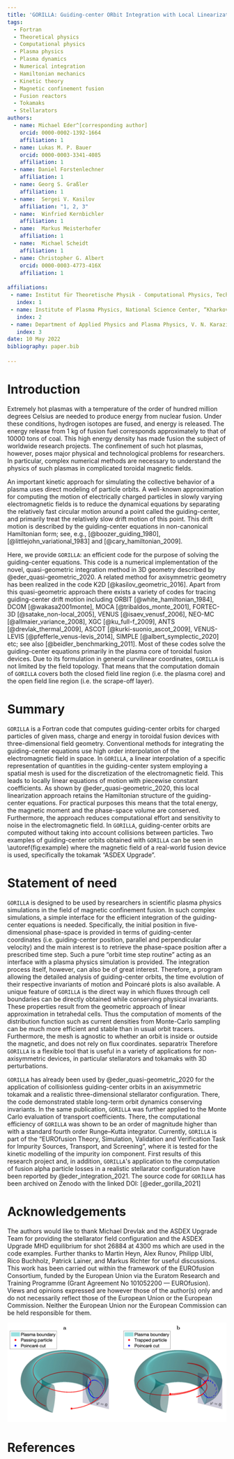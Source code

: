 ```yaml
---
title: 'GORILLA: Guiding-center ORbit Integration with Local Linearization Approach'
tags:
  - Fortran
  - Theoretical physics
  - Computational physics
  - Plasma physics
  - Plasma dynamics
  - Numerical integration
  - Hamiltonian mechanics
  - Kinetic theory
  - Magnetic confinement fusion
  - Fusion reactors
  - Tokamaks
  - Stellarators
authors:
  - name: Michael Eder^[corresponding author]
    orcid: 0000-0002-1392-1664
    affiliation: 1
  - name: Lukas M. P. Bauer
    orcid: 0000-0003-3341-4085
    affiliation: 1
  - name: Daniel Forstenlechner
    affiliation: 1
  - name: Georg S. Graßler
    affiliation: 1   
  - name:  Sergei V. Kasilov
    affiliation: "1, 2, 3"
  - name:  Winfried Kernbichler
    affiliation: 1
  - name:  Markus Meisterhofer
    affiliation: 1
  - name:  Michael Scheidt
    affiliation: 1
  - name: Christopher G. Albert
    orcid: 0000-0003-4773-416X
    affiliation: 1

affiliations:
 - name: Institut für Theoretische Physik - Computational Physics, Technische Universität Graz, Petersgasse 16, 8010 Graz, Austria
   index: 1
 - name: Institute of Plasma Physics, National Science Center, “Kharkov Institute of Physics and Technology,” Akademicheskaya str. 1, 61108 Kharkov, Ukraine
   index: 2
 - name: Department of Applied Physics and Plasma Physics, V. N. Karazin Kharkov National University, Svobody sq. 4, 61022 Kharkov, Ukraine
   index: 3
date: 10 May 2022
bibliography: paper.bib

---
```

# Introduction
Extremely hot plasmas with a temperature of the order of hundred million degrees Celsius are needed to produce energy from nuclear fusion. Under these conditions, hydrogen isotopes are fused, and energy is released. The energy release from 1 kg of fusion fuel corresponds approximately to that of 10000 tons of coal. This high energy density has made fusion the subject of worldwide research projects. The confinement of such hot plasmas, however, poses major physical and technological problems for researchers. In particular, complex numerical methods are necessary to understand the physics of such plasmas in complicated toroidal magnetic fields.

An important kinetic approach for simulating the collective behavior of a plasma uses direct modeling of particle orbits. A well-known approximation for computing the motion of electrically charged particles in slowly varying electromagnetic fields is to reduce the dynamical equations by separating the relatively fast circular motion around a point called the guiding-center, and primarily treat the relatively slow drift motion of this point. This drift motion is described by the guiding-center equations in non-canonical Hamiltonian form; see, e.g., [@boozer_guiding_1980], [@littlejohn_variational_1983] and [@cary_hamiltonian_2009].

Here, we provide `GORILLA`: an efficient code for the purpose of solving the guiding-center equations. This code is a numerical implementation of the novel, quasi-geometric integration method in 3D geometry described by @eder_quasi-geometric_2020. A related method for axisymmetric geometry has been realized in the code K2D [@kasilov_geometric_2016].
Apart from this quasi-geometric approach there exists a variety of codes for tracing guiding-center drift motion including ORBIT [@white_hamiltonian_1984], DCOM [@wakasa2001monte], MOCA [@tribaldos_monte_2001], FORTEC-3D [@satake_non-local_2005], VENUS [@isaev_venusf_2006], NEO-MC [@allmaier_variance_2008], XGC [@ku_full-f_2009], ANTS [@drevlak_thermal_2009], ASCOT [@kurki-suonio_ascot_2009], VENUS-LEVIS [@pfefferle_venus-levis_2014], SIMPLE [@albert_symplectic_2020] etc; see also [@beidler_benchmarking_2011]. Most of these codes solve the guiding-center equations primarily in the plasma core of toroidal fusion devices. Due to its formulation in general curvilinear coordinates, `GORILLA` is not limited by the field topology. That means that the computation domain of `GORILLA` covers both the closed field line region (i.e. the plasma core) and the open field line region (i.e. the scrape-off layer). 

# Summary

`GORILLA` is a Fortran code that computes guiding-center orbits for charged particles of given mass, charge and energy in toroidal fusion devices with three-dimensional field geometry. 
Conventional methods for integrating the guiding-center equations use high order interpolation of the electromagnetic field in space.
In `GORILLA`, a linear interpolation of a specific representation of quantities in the guiding-center system employing a spatial mesh is used for the discretization of the electromagnetic field.
This leads to locally linear equations of motion with piecewise constant coefficients. 
As shown by @eder_quasi-geometric_2020, this local linearization approach retains the Hamiltonian structure of the guiding-center equations. For practical purposes this means that the total energy, the magnetic moment and the phase-space volume are conserved.
Furthermore, the approach reduces computational effort and sensitivity to noise in the electromagnetic field. In `GORILLA`, guiding-center orbits are computed without taking into account collisions between particles. Two examples of guiding-center orbits obtained with `GORILLA` can be seen in \autoref{fig:example} where the magnetic field of a real-world fusion device is used, specifically the tokamak “ASDEX Upgrade”. 

# Statement of need

`GORILLA` is designed to be used by researchers in scientific plasma physics simulations in the field of magnetic confinement fusion. 
In such complex simulations, a simple interface for the efficient integration of the guiding-center equations is needed. Specifically, the initial position in five-dimensional phase-space is provided in terms of guiding-center coordinates (i.e. guiding-center position, parallel and perpendicular velocity) and the main interest is to retrieve the phase-space position after a prescribed time step. Such a pure “orbit time step routine” acting as an interface with a plasma physics simulation is provided.
The integration process itself, however, can also be of great interest. Therefore, a program allowing the detailed analysis of guiding-center orbits, the time evolution of their respective invariants of motion and Poincaré plots is also available. A unique feature of `GORILLA` is the direct way in which fluxes through cell boundaries can be directly obtained while conserving physical invariants. These properties result from the geometric approach of linear approximation in tetrahedal cells. Thus the computation of moments of the distribution function such as current densities from Monte-Carlo sampling can be much more efficient and stable than in usual orbit tracers. Furthermore, the mesh is agnostic to whether an orbit is inside or outside the magnetic, and does not rely on flux coordinates. separatrix Therefore `GORILLA` is a flexible tool that is useful in a variety of applications for non-axisymmetric devices, in particular stellarators and tokamaks with 3D perturbations.

`GORILLA` has already been used by @eder_quasi-geometric_2020 for the application of collisionless guiding-center orbits in an axisymmetric tokamak and a realistic three-dimensional stellarator configuration. There, the code demonstrated stable long-term orbit dynamics conserving invariants.
In the same publication, `GORILLA` was further applied to the Monte Carlo evaluation of transport coefficients. There, the computational efficiency of `GORILLA` was shown to be an order of magnitude higher than with a standard fourth order Runge–Kutta integrator.
Currently, `GORILLA` is part of the “EUROfusion Theory, Simulation, Validation and Verification Task for Impurity Sources, Transport, and Screening”, where it is tested for the kinetic modelling of the impurity ion component. First results of this research project and, in addition, `GORILLA`'s application to the
computation of fusion alpha particle losses in a realistic stellarator configuration have been reported by @eder_integration_2021. 
The source code for `GORILLA` has been archived on Zenodo with the linked DOI: [@eder_gorilla_2021]


# Acknowledgements

The authors would like to thank Michael Drevlak and the ASDEX Upgrade Team for providing the stellarator field configuration and the ASDEX Upgrade MHD equilibrium for shot 26884 at 4300 ms which are used in the code examples.
Further thanks to Martin Heyn, Alex Runov, Philipp Ulbl, Rico Buchholz, Patrick Lainer, and Markus Richter for useful discussions.
This work has been carried out within the framework of the EUROfusion Consortium, funded by the European Union via the Euratom Research and Training Programme (Grant Agreement No 101052200 — EUROfusion). Views and opinions expressed are however those of the author(s) only and do not necessarily reflect those of the European Union or the European Commission. Neither the European Union nor the European Commission can be held responsible for them.

![Illustration of (a) passing particle and (b) trapped particle guiding-center orbits of a Deuterium ion with a kinetic energy of 3 keV in the axisymmetric magnetic field configuration of ASDEX Upgrade. The blue transparent area shows the poloidal $\varphi = 0$ plane with blue dots indicating the intersections of the orbit with this plane (Poincaré cut).  Red solid lines represent the guiding-center orbits.\label{fig:example}](figure.png)

# References
